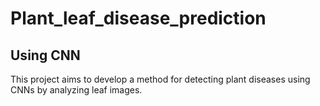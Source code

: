 # Plant_leaf_disease_prediction
## Using CNN
This project aims to develop a method for detecting plant diseases using CNNs by analyzing leaf images.
